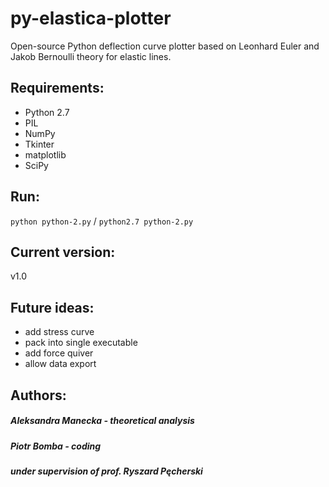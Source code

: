 # py-elastica-plotter

Open-source Python deflection curve plotter based on    Leonhard Euler   and   Jakob Bernoulli  theory for elastic lines.



## Requirements:
- Python 2.7
- PIL
- NumPy 
- Tkinter
- matplotlib
- SciPy

## Run:

```python python-2.py``` / ```python2.7 python-2.py```

## Current version:
v1.0

## Future ideas:
- add stress curve
- pack into single executable
- add force quiver
- allow data export

## Authors:
##### Aleksandra Manecka - theoretical analysis
##### Piotr Bomba - coding
##### under supervision of prof. Ryszard Pęcherski
